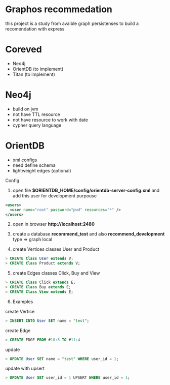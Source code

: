 Graphos recommedation
===

this project is a study from avaible graph persistenses to build a recomendation with express


# Coreved
 - Neo4j 
 - OrientDB (to implement)
 - Titan (to implement)

# Neo4j
  - build on jvm
  - not have TTL resource
  - not have resource to work with date
  - cypher query language


# OrientDB
  - xml configs
  - need define schema
  - lightweight edges (optional)
 

Config

1) open file **$ORIENTDB_HOME/config/orientdb-server-config.xml**
and add this user for development purpouse

```xml
<users>
  <user name="root" password="pwd" resources="*" />
</users>
``` 

2) open in browser
**http://localhost:2480**


3) create a database **recommend_test** and also **recommend_development**
  type => graph
  local

4) create Vertices classes User and Product

```sql
> CREATE Class User extends V;
> CREATE Class Product extends V;
```

5) create Edges classes Click, Buy and View

```sql
> CREATE Class Click extends E;
> CREATE Class Buy extends E;
> CREATE Class View extends E;

```

6) Examples

create Vertice

```sql
> INSERT INTO User SET name = "test";
```

create Edge

```sql
> CREATE EDGE FROM #10:3 TO #11:4
```

update

```sql
> UPDATE User SET name = "test" WHERE user_id = 1;
```

update with upsert

```sql
> UPDATE User SET user_id = 1 UPSERT WHERE user_id = 1;
```
